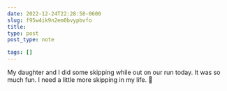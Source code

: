```yaml
---
date: 2022-12-24T22:28:58-0600
slug: f95w4ik9n2em0bvypbvfo
title: 
type: post
post_type: note

tags: []
---
```

My daughter and I did some skipping while out on our run today. It was so much fun. I need a little more skipping in my life. 🏃




